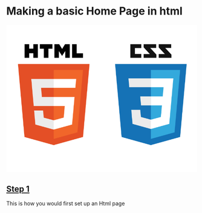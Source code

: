 # Making a basic Home Page in html

![](https://github.com/RyanGlascock/FinalProject/blob/master/html.png)

## [Step 1](https://github.com/RyanGlascock/FinalProject/blob/master/Step1.md)
This is how you would first set up an Html page
